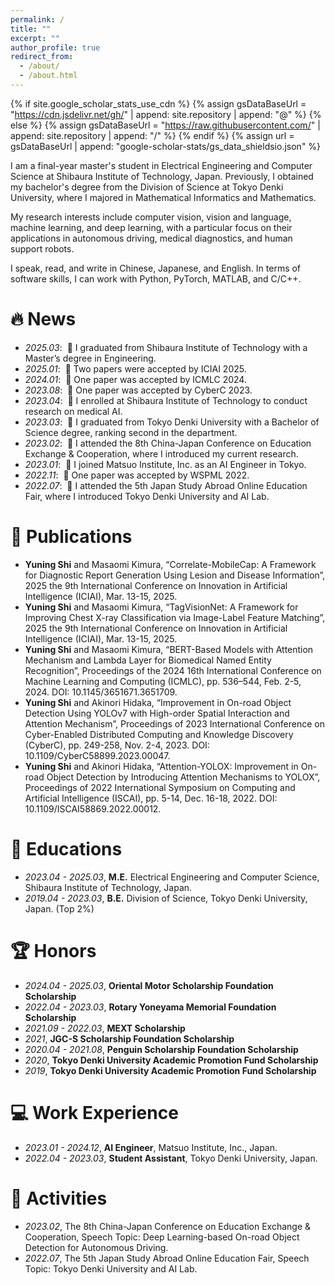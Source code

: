 ```yaml
---
permalink: /
title: ""
excerpt: ""
author_profile: true
redirect_from: 
  - /about/
  - /about.html
---
```


{% if site.google_scholar_stats_use_cdn %}
{% assign gsDataBaseUrl = "https://cdn.jsdelivr.net/gh/" | append: site.repository | append: "@" %}
{% else %}
{% assign gsDataBaseUrl = "https://raw.githubusercontent.com/" | append: site.repository | append: "/" %}
{% endif %}
{% assign url = gsDataBaseUrl | append: "google-scholar-stats/gs_data_shieldsio.json" %}

<span class='anchor' id='about-me'></span>

I am a final-year master's student in Electrical Engineering and Computer Science at Shibaura Institute of Technology, Japan. Previously, I obtained my bachelor's degree from the Division of Science at Tokyo Denki University, where I majored in Mathematical Informatics and Mathematics.

My research interests include computer vision, vision and language, machine learning, and deep learning, with a particular focus on their applications in autonomous driving, medical diagnostics, and human support robots.

I speak, read, and write in Chinese, Japanese, and English. In terms of software skills, I can work with Python, PyTorch, MATLAB, and C/C++.

# 🔥 News
- *2025.03*: &nbsp;🎉 I graduated from Shibaura Institute of Technology with a Master’s degree in Engineering.
- *2025.01*: &nbsp;🎉 Two papers were accepted by ICIAI 2025.
- *2024.01*: &nbsp;🎉 One paper was accepted by ICMLC 2024.
- *2023.08*: &nbsp;🎉 One paper was accepted by CyberC 2023.
- *2023.04*: &nbsp;🎉 I enrolled at Shibaura Institute of Technology to conduct research on medical AI.
- *2023.03*: &nbsp;🎉 I graduated from Tokyo Denki University with a Bachelor of Science degree, ranking second in the department.
- *2023.02*: &nbsp;🎉 I attended the 8th China-Japan Conference on Education Exchange & Cooperation, where I introduced my current research.
- *2023.01*: &nbsp;🎉 I joined Matsuo Institute, Inc. as an AI Engineer in Tokyo.
- *2022.11*: &nbsp;🎉 One paper was accepted by WSPML 2022.
- *2022.07*: &nbsp;🎉 I attended the 5th Japan Study Abroad Online Education Fair, where I introduced Tokyo Denki University and AI Lab.

# 📝 Publications 
- **Yuning Shi** and Masaomi Kimura, “Correlate-MobileCap: A Framework for Diagnostic Report Generation Using Lesion and Disease Information”, 2025 the 9th International Conference on Innovation in Artificial Intelligence (ICIAI), Mar. 13-15, 2025.
- **Yuning Shi** and Masaomi Kimura, “TagVisionNet: A Framework for Improving Chest X-ray Classification via Image-Label Feature Matching”, 2025 the 9th International Conference on Innovation in Artificial Intelligence (ICIAI), Mar. 13-15, 2025.
- **Yuning Shi** and Masaomi Kimura, “BERT-Based Models with Attention Mechanism and Lambda Layer for Biomedical Named Entity Recognition”, Proceedings of the 2024 16th International Conference on Machine Learning and Computing (ICMLC), pp. 536–544, Feb. 2-5, 2024. DOI: 10.1145/3651671.3651709.
- **Yuning Shi** and Akinori Hidaka, “Improvement in On-road Object Detection Using YOLOv7 with High-order Spatial Interaction and Attention Mechanism”, Proceedings of 2023 International Conference on Cyber-Enabled Distributed Computing and Knowledge Discovery (CyberC), pp. 249-258, Nov. 2-4, 2023. DOI: 10.1109/CyberC58899.2023.00047.
- **Yuning Shi** and Akinori Hidaka, “Attention-YOLOX: Improvement in On-road Object Detection by Introducing Attention Mechanisms to YOLOX”, Proceedings of 2022 International Symposium on Computing and Artificial Intelligence (ISCAI), pp. 5-14, Dec. 16-18, 2022. DOI: 10.1109/ISCAI58869.2022.00012.

# 📖 Educations
- *2023.04 - 2025.03*, **M.E.** Electrical Engineering and Computer Science, Shibaura Institute of Technology, Japan. 
- *2019.04 - 2023.03*, **B.E.** Division of Science, Tokyo Denki University, Japan. (Top 2%)

# 🏆 Honors
- *2024.04 - 2025.03*, **Oriental Motor Scholarship Foundation Scholarship**
- *2022.04 - 2023.03*, **Rotary Yoneyama Memorial Foundation Scholarship**
- *2021.09 - 2022.03*, **MEXT Scholarship**
- *2021*, **JGC-S Scholarship Foundation Scholarship**
- *2020.04 - 2021.08*, **Penguin Scholarship Foundation Scholarship**
- *2020*, **Tokyo Denki University Academic Promotion Fund Scholarship**
- *2019*, **Tokyo Denki University Academic Promotion Fund Scholarship**

# 💻 Work Experience
- *2023.01 - 2024.12*, **AI Engineer**, Matsuo Institute, Inc., Japan.
- *2022.04 - 2023.03*, **Student Assistant**, Tokyo Denki University, Japan.

# 💬 Activities
- *2023.02*, The 8th China-Japan Conference on Education Exchange & Cooperation, Speech Topic: Deep Learning-based On-road Object Detection for Autonomous Driving.
- *2022.07*, The 5th Japan Study Abroad Online Education Fair, Speech Topic: Tokyo Denki University and AI Lab.

